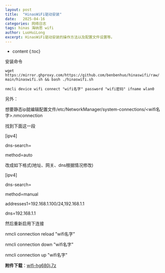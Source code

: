 ```yaml
---
layout: post
title:  "HinasWiFi驱动安装"
date:   2025-04-16
categories: 网络日志
tags: hinas 海纳思 wifi
author: LuoHuiLong
excerpt: HinasWiFi驱动安装的操作方法以及配置文件设置等。
---
```


* content
{:toc}

安装命令

`wget https://mirror.ghproxy.com/https://github.com/benbenhuo/hinaswifi/raw/main/hinaswifi.sh && bash ./hinaswifi.sh`

`nmcli device wifi connect "wifi名字" password "wifi密码" ifname wlan0`

另外：

想要静态ip就编辑配置文件/etc/NetworkManager/system-connections/<wifi名字>.nmconnection

找到下面这一段

[ipv4]

dns-search=

method=auto

改成如下格式(地址、网关、dns根据情况修改)

[ipv4]

dns-search=

method=manual

addresses1=192.168.1.100/24,192.168.1.1

dns=192.168.1.1

然后重新启用下连接

nmcli connection reload "wifi名字"

nmcli connection down "wifi名字"

nmcli connection up "wifi名字"


**附件下载**：[wifi-hg680j.7z][1]


  [1]: https://r2.wait.loan/uploads/attach/wifi-hg680j.7z